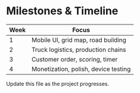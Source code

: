 # Milestones & Timeline

| Week | Focus                                 |
|------|---------------------------------------|
| 1    | Mobile UI, grid map, road building    |
| 2    | Truck logistics, production chains    |
| 3    | Customer order, scoring, timer        |
| 4    | Monetization, polish, device testing  |

Update this file as the project progresses. 